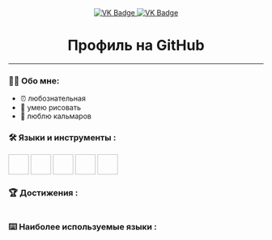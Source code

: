 <div id="badges" align ="center">
  <a href= "https://vk.com/cheknimatkritik"> 
    <img src = "https://img.shields.io/badge/VK-blue?style=for-the-badge&logo=VK&logoColor=white" alt="VK Badge"/>
  </a>
  
  <a href= "https://mail.google.com/mail/u/1/#inbox">
    <img src = "https://img.shields.io/badge/EMAIL-red?style=for-the-badge&logo=Gmail&logoColor=white" alt="VK Badge"/>
  </a>
</div>

<div id="viewprof" align="center" >
  <img src="https://komarev.com/ghpvc/?username=ElizavetaBurakova&style=flat-square&color=blue " alt=""/>
</div>

<div id="heythere" align="center" >
  <h1>Профиль на GitHub </h1>
</div>

---
### :woman_technologist: Обо мне: 

- ⏰ любознательная
- 🦋 умею рисовать
- 🐙 люблю кальмаров

### :hammer_and_wrench: Языки и инструменты :

<div>
  <img scr="https://github.com/devicons/devicon/blob/master/icons/git/git-original-wordmark.svg" width="40" height="40">
  <img scr="https://github.com/devicons/devicon/blob/master/icons/jetbrains/jetbrains-original.svg" width="40" height="40">
  <img scr="https://github.com/devicons/devicon/blob/master/icons/python/python-original-wordmark.svg"width="40" height="40">
  <img scr="https://github.com/devicons/devicon/blob/master/icons/visualstudio/visualstudio-plain.svg"width="40" height="40">
  <img scr="https://github.com/devicons/devicon/blob/master/icons/bash/bash-original.svg"width="40" height="40">
</div>

### :trophy: Достижения :

<div>
  <img src="https://github-profile-trophy.vercel.app/?username=ElizavetaBurakova" alt=""/>
</div>

### :keyboard: Наиболее используемые языки :
